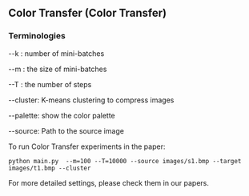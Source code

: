 ## Color Transfer (Color Transfer)

### Terminologies

--k : number of mini-batches

--m : the size of mini-batches

--T : the number of steps

--cluster: K-means clustering to compress images

--palette: show the color palette

--source: Path to the source image

To run Color Transfer experiments in the paper:
```
python main.py  --m=100 --T=10000 --source images/s1.bmp --target images/t1.bmp --cluster

```
For more detailed settings, please check them in our papers.